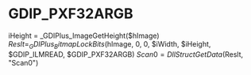 # GDIP_PXF32ARGB
iHeight = _GDIPlus_ImageGetHeight($hImage) $Reslt = _GDIPlus_BitmapLockBits($hImage, 0, 0, $iWidth, $iHeight, $GDIP_ILMREAD, $GDIP_PXF32ARGB) $Scan0 = DllStructGetData($Reslt, "Scan0")
